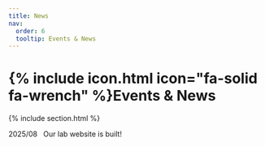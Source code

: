 ```yaml
---
title: News
nav:
  order: 6
  tooltip: Events & News
---
```


# {% include icon.html icon="fa-solid fa-wrench" %}Events & News

{% include section.html %}

2025/08&nbsp;&nbsp;&nbsp;Our lab website is built!